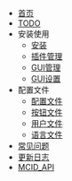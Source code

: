 * [首页](./README.md)
* [TODO](./md/todo.md)
* 安装使用
    * [安装](./md/install.md)
    * [插件管理](./md/plugins_op.md)
    * [GUI管理](./md/op_ui.md)
    * [GUI设置](./md/set_ui.md)
* 配置文件
    * [配置文件](./md/conf.md)
    * [按钮文件](./md/img.md)
    * [用户文件](./md/user.md)
    * [语言文件](./md/lang.md)
* [常见问题](./md/QA.md)
* [更新日志](./md/log.md)
* [MCID_API](./md/api.md)